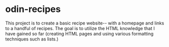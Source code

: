 # odin-recipes

This project is to create a basic recipe website-- with a homepage and links to a handful of recipes. The goal is to utilize the HTML knowledge that I have gained so far (creating HTML pages and using various formatting techniques such as lists.)
